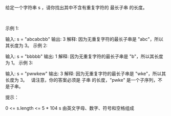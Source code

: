 给定一个字符串 s ，请你找出其中不含有重复字符的 最长子串 的长度。

 

示例 1:

输入: s = "abcabcbb"
输出: 3
解释: 因为无重复字符的最长子串是 "abc"，所以其长度为 3。
示例 2:

输入: s = "bbbbb"
输出: 1
解释: 因为无重复字符的最长子串是 "b"，所以其长度为 1。
示例 3:

输入: s = "pwwkew"
输出: 3
解释: 因为无重复字符的最长子串是 "wke"，所以其长度为 3。
     请注意，你的答案必须是 子串 的长度，"pwke" 是一个子序列，不是子串。
 

提示：

0 <= s.length <= 5 * 104
s 由英文字母、数字、符号和空格组成
